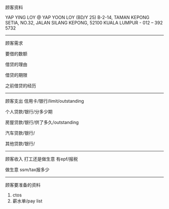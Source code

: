 顾客资料

YAP YING LOY @ YAP YOON LOY (BD/Y 25) B-2-14, TAMAN KEPONG SETIA, NO.32, JALAN SILANG KEPONG, 52100 KUALA LUMPUR - 012 – 392 5732

-----------------
顾客需求


要借的数额

借贷的理由

借贷的期限

之前借贷的经历


--------------
顾客支出
信用卡/银行/limit/outstanding


个人贷款/银行/分多少期

房屋贷款/银行/供了多久/outstanding

汽车贷款/银行/


其他贷款/银行/

-----------
顾客收入
打工还是做生意
有epf/报税

做生意 ssm/tax报多少

-------
顾客要准备的资料
1. ctos
2. 薪水单/pay list




